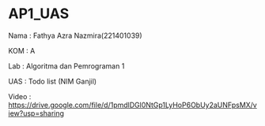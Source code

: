 # AP1_UAS

Nama : Fathya Azra Nazmira(221401039)

KOM : A

Lab : Algoritma dan Pemrograman 1

UAS : Todo list (NIM Ganjil)

Video : https://drive.google.com/file/d/1pmdlDGl0NtGp1LyHoP6ObUy2aUNFpsMX/view?usp=sharing
